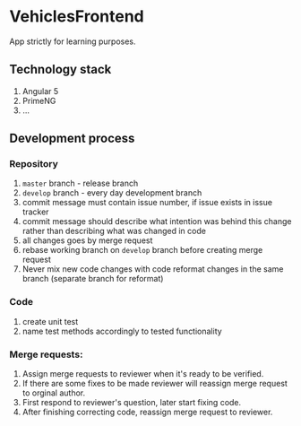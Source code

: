 # VehiclesFrontend
App strictly for learning purposes. 

## Technology stack
1. Angular 5 
2. PrimeNG
3. ...

## Development process
### Repository
1. `master` branch - release branch
2. `develop` branch - every day development branch
3. commit message must contain issue number, if issue exists in issue tracker
4. commit message should describe what intention was behind this change rather than describing what was changed in code 
5. all changes goes by merge request
6. rebase working branch on `develop` branch before creating merge request
7. Never mix new code changes with code reformat changes in the same branch (separate branch for reformat)
### Code
1. create unit test
2. name test methods accordingly to tested functionality
### Merge requests:
1. Assign merge requests to reviewer when it's ready to be verified.
2. If there are some fixes to be made reviewer will reassign merge request to orginal author.
3. First respond to reviewer's question, later start fixing code.
4. After finishing correcting code, reassign merge request to reviewer.
